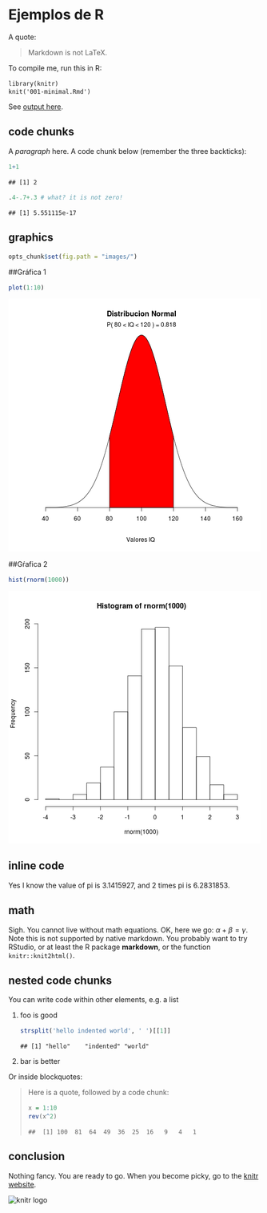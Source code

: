 # Ejemplos de R

A quote:

> Markdown is not LaTeX.

To compile me, run this in R:

    library(knitr)
    knit('001-minimal.Rmd')

See [output here](https://github.com/yihui/knitr-examples/blob/master/001-minimal.md).

## code chunks

A _paragraph_ here. A code chunk below (remember the three backticks):


```r
1+1
```

```
## [1] 2
```

```r
.4-.7+.3 # what? it is not zero!
```

```
## [1] 5.551115e-17
```

## graphics


```r
opts_chunk$set(fig.path = "images/")
```


##Gráfica 1

```r
plot(1:10)
```

![plot of chunk unnamed-chunk-3](images/unnamed-chunk-3-1.png)

##Gŕafica 2

```r
hist(rnorm(1000))
```

![plot of chunk unnamed-chunk-4](images/unnamed-chunk-4-1.png)

## inline code

Yes I know the value of pi is 3.1415927, and 2 times pi is 6.2831853.

## math

Sigh. You cannot live without math equations. OK, here we go: $\alpha+\beta=\gamma$. Note this is not supported by native markdown. You probably want to try RStudio, or at least the R package **markdown**, or the function `knitr::knit2html()`.

## nested code chunks

You can write code within other elements, e.g. a list

1. foo is good
    
    ```r
    strsplit('hello indented world', ' ')[[1]]
    ```
    
    ```
    ## [1] "hello"    "indented" "world"
    ```
2. bar is better

Or inside blockquotes:

> Here is a quote, followed by a code chunk:
>
> 
> ```r
> x = 1:10
> rev(x^2)
> ```
> 
> ```
> ##  [1] 100  81  64  49  36  25  16   9   4   1
> ```

## conclusion

Nothing fancy. You are ready to go. When you become picky, go to the [knitr website](http://yihui.name/knitr/).

![knitr logo](http://yihui.name/knitr/images/knit-logo.png)
